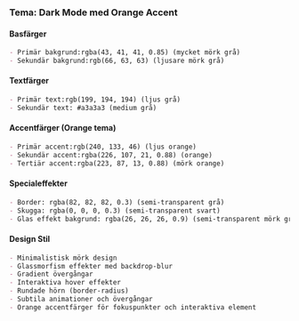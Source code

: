 
### Tema: Dark Mode med Orange Accent

#### Basfärger
```markdown
- Primär bakgrund:rgba(43, 41, 41, 0.85) (mycket mörk grå)
- Sekundär bakgrund:rgb(66, 63, 63) (ljusare mörk grå)
```

#### Textfärger
```markdown
- Primär text:rgb(199, 194, 194) (ljus grå)
- Sekundär text: #a3a3a3 (medium grå)
```

#### Accentfärger (Orange tema)
```markdown
- Primär accent:rgb(240, 133, 46) (ljus orange)
- Sekundär accent:rgba(226, 107, 21, 0.88) (orange)
- Tertiär accent:rgba(223, 87, 13, 0.88) (mörk orange)
```

#### Specialeffekter
```markdown
- Border: rgba(82, 82, 82, 0.3) (semi-transparent grå)
- Skugga: rgba(0, 0, 0, 0.3) (semi-transparent svart)
- Glas effekt bakgrund: rgba(26, 26, 26, 0.9) (semi-transparent mörk grå)
```

#### Design Stil
```markdown
- Minimalistisk mörk design
- Glassmorfism effekter med backdrop-blur
- Gradient övergångar
- Interaktiva hover effekter
- Rundade hörn (border-radius)
- Subtila animationer och övergångar
- Orange accentfärger för fokuspunkter och interaktiva element
```
